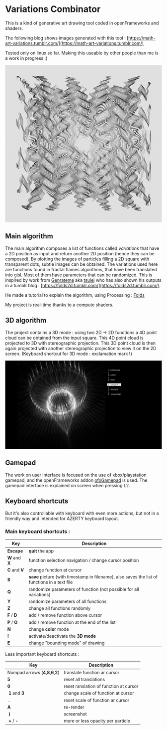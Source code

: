 # Variations Combinator

This is a kind of generative art drawing tool coded in openFrameworks and shaders.

The following blog shows images generated with this tool : [https://math-art-variations.tumblr.com/](https://math-art-variations.tumblr.com/)

Tested only on linux so far. Making this useable by other people than me is a work in progress :)

![examples of outputs](doc/outputs-examples.gif)

## Main algorithm

The main algorithm composes a list of functions called *variations* that have a 2D position as input and return another 2D position (hence they can be composed). By plotting the images of particles filling a 2D square with transparent dots, subtle images can be obtained. The variations used here are functions found in fractal flames algorithms, that have been translated into glsl. Most of them have parameters that can be randomized. This is inspired by work from [Genrateme](https://github.com/genmeblog) aka [tsulej](https://github.com/tsulej) who has also shown his outputs in a tumblr blog : [https://folds2d.tumblr.com/](https://folds2d.tumblr.com/).

He made a tutorial to explain the algorithm, using Processing : [Folds](https://generateme.wordpress.com/2016/04/11/folds/)

My project is real-time thanks to a compute shaders.

## 3D algorithm

The project contains a 3D mode : using two 2D -> 2D functions a 4D point cloud can be obtained from the input square. This 4D point cloud is projected to 3D with stereographic projection. This 3D point cloud is then again projected with another stereographic projection to view it on the 2D screen. (Keyboard shortcut for 3D mode : exclamation mark **!**)

![3D mode overview](doc/3dmode-overview.png)

## Gamepad

The work on user interface is focused on the use of xbox/playstation gamepad, and the openFrameworks addon [ofxGamepad](https://github.com/underdoeg/ofxGamepad) is used. The gamepad interface is explained on screen when pressing L2.

## Keyboard shortcuts

But it's also controllable with keyboard with even more actions, but not in a friendly way and intended for AZERTY keyboard layout.

### Main keyboard shortcuts :

| Key | Description |
| ----------- | ----------- |
| **Escape** | **quit** the app |
| **W** and **X** | function selection navigation / change cursor position |
| **C** and **V** | change function at cursor |
| **S** | **save** picture (with timestamp in filename), also saves the list of functions in a text file | 
| **Q** | randomize parameters of function (not possible for all variations) |
| **Y** | randomize parameters of all functions |
| **Z** | change all functions randomly |
| **F** / **D** | add / remove function above cursor |
| **P** / **O** | add / remove function at the end of the list |
| **N** | change **color** mode |
| **!** | activate/deactivate the **3D mode** |
| **E**| change "bounding mode" of drawing |


Less important keyboard shortcuts :

| Key | Description |
| ----------- | ----------- |
| Numpad arrows (**4**,**8**,**6**,**2**) | translate function ar cursor |
| **5** | reset all translations |
| **0** | reset ranslation of function at cursor |
| **1** and **3** | change scale of function at cursor |
| **.** | reset scale of function ar cursor |
| **A** | re-render |
| **)** | screenshot |
| **+** / **-** | more or less opacity per particle |
